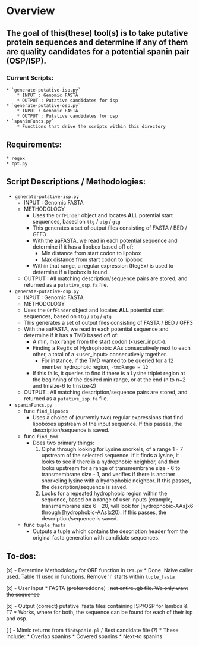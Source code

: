 # Overview

## The goal of this(these) tool(s) is to take putative protein sequences and determine if any of them are quality candidates for a potential spanin pair (OSP/ISP). 
### Current Scripts:
    * `generate-putative-isp.py`
        * INPUT : Genomic FASTA 
        * OUTPUT : Putative candidates for isp
    * `generate-putative-osp.py`
        * INPUT : Genomic FASTA
        * OUTPUT : Putative candidates for osp
    * `spaninFuncs.py`
        * Functions that drive the scripts within this directory

## Requirements:
    * regex
    * cpt.py

## Script Descriptions / Methodologies:
* `generate-putative-isp.py`
    * INPUT : Genomic FASTA
    * METHODOLOGY 
        * Uses the `OrfFinder` object and locates __ALL__ potential start sequences, based on `ttg` / `atg` / `gtg`
        * This generates a set of output files consisting of FASTA / BED / GFF3 
        * With the aaFASTA, we read in each potential sequence and determine if it has a lipobox based off of: 
            * Min distance from start codon to lipobox
            * Max distance from start codon to lipobox
        * Within that range, a regular expression (RegEx) is used to determine if a lipobox is found.
    * OUTPUT : All matching description/sequence pairs are stored, and returned as a `putative_osp.fa` file.
* `generate-putative-osp.py`
    * INPUT : Genomic FASTA
    * METHODOLOGY
    * Uses the `OrfFinder` object and locates __ALL__ potential start sequences, based on `ttg` / `atg` / `gtg`
    * This generates a set of output files consisting of FASTA / BED / GFF3 
    * With the aaFASTA, we read in each potential sequence and determine if it has a TMD based off of:
        * A min, max range from the start codon (<user_input>).
        * Finding a RegEx of Hydrophobic AAs consecutively next to each other, a total of a <user_input> consecutively together.
            * For instance, if the TMD wanted to be queried for a 12 member hydrophoic region, `-tmdRange = 12`
        * If this fails, it queries to find if there is a Lysine triplet region at the beginning of the desired min range, or at the end (n to n+2 and tmsize-6 to tmsize-2) 
    * OUTPUT : All matching description/sequence pairs are stored, and returned as a `putative_isp.fa` file.
* `spaninFuncs.py`
    * func `find_lipobox`
        * Uses a choice of (currently two) regular expressions that find lipoboxes upstream of the input sequence. If this passes, the description/sequence is saved.
    * func `find_tmd`
        * Does two primary things:
            1. Ciphs through looking for Lysine snorkels, of a range 1 - 7 upstream of the selected sequence. If it finds a lysine, it looks to see if there is a hydrophobic neighbor, and then looks upstream for a range of transmembrane size - 6 to transmembrane size - 1, and verifies if there is another snorkeling lysine with a hydrophobic neighbor. If this passes, the description/sequence is saved.
            2. Looks for a repeated hydrophobic region within the sequence, based on a range of user inputs (example, transmembrane size 6 - 20, will look for [hydrophobic-AAs]x6 through [hydrophobic-AAs]x20). If this passes, the description/sequence is saved.
    * func `tuple_fasta`
        * Outputs a tuple which contains the description header from the original fasta generation with candidate sequences.

## To-dos:
[x] - Determine Methodology for ORF function in `CPT.py`
    * Done. Naive caller used. Table 11 used in functions. Remove 'I' starts within `tuple_fasta`

[x] - User input 
    * FASTA (<s>preferred</s>done) ; <s>not entire .gb file. We only want the sequence</s>

[x] - Output (correct) putative .fasta files containing ISP/OSP for lambda & T7
    * Works, where for both, the sequence can be found for each of their isp and osp.

[ ] - Mimic returns from `findSpanin.pl` / Best candidate file (?) 
    * These include:
        * Overlap spanins
        * Covered spanins
        * Next-to spanins